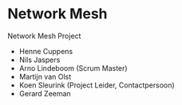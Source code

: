 # Network Mesh
Network Mesh Project

- Henne Cuppens
- Nils Jaspers
- Arno Lindeboom (Scrum Master)
- Martijn van Olst
- Koen Sleurink (Project Leider, Contactpersoon)
- Gerard Zeeman
